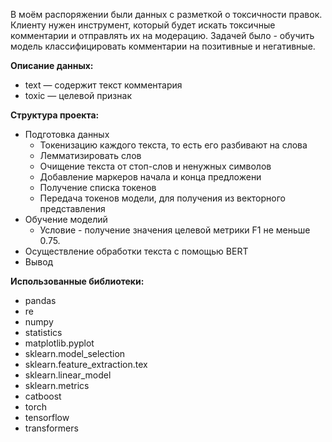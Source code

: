 В моём распоряжении были данных с разметкой о токсичности правок.
Клиенту нужен инструмент, который будет искать токсичные комментарии и отправлять их на модерацию.
Задачей было - обучить модель классифицировать комментарии на позитивные и негативные.

**Описание данных:**
- text — содержит текст комментария
- toxic — целевой признак

**Структура проекта:**
 - Подготовка данных
    - Токенизацию каждого текста, то есть его разбивают на слова
    - Лемматизировать слов
    - Очищение текста от стоп-слов и ненужных символов
    - Добавление маркеров начала и конца предложени
    - Получение списка токенов
    - Передача токенов модели, для получения из векторного представления
  - Обучение моделий 
    - Условие - получение значения целевой метрики  F1 не меньше 0.75.
  - Осуществление обработки текста с помощью BERT
  - Вывод

 
 **Использованные библиотеки:**
  - pandas
  - re
  - numpy
  - statistics
  - matplotlib.pyplot 
  - sklearn.model_selection
  - sklearn.feature_extraction.tex
  - sklearn.linear_model
  - sklearn.metrics
  - catboost
  - torch
  - tensorflow
  - transformers
